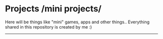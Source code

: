 Projects /mini projects/
===========

Here will be things like "mini" games, apps and other things..
Everything shared in this repository is created by me :)


---
